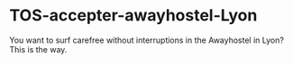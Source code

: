 # TOS-accepter-awayhostel-Lyon
 You want to surf carefree without interruptions in the Awayhostel in Lyon? This is the way.
